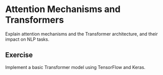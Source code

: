# Attention Mechanisms and Transformers

Explain attention mechanisms and the Transformer architecture, and their impact on NLP tasks.

## Exercise

Implement a basic Transformer model using TensorFlow and Keras.